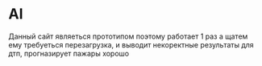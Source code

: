 # AI
Данный сайт являеться прототипом поэтому работает 1 раз а щатем ему требуеться перезагрузка, и выводит некоректные результаты для дтп, прогназирует пажары хорошо
